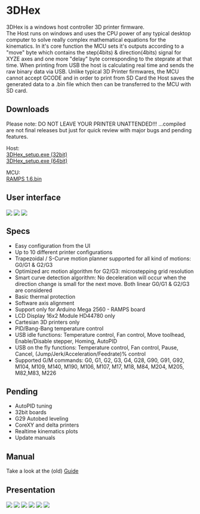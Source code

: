 # 3DHex

3DHex is a windows host controller 3D printer firmware.  
The Host runs on windows and uses the CPU power of any typical desktop computer to solve really complex mathematical equations for the kinematics. In it's core function the MCU sets it's outputs according to a "move" byte which contains the step(4bits) & direction(4bits) signal for XYZE axes and one more "delay" byte corresponding to the steprate at that time. When printing from USB the host is calculating real time and sends the raw binary data via USB. Unlike typical 3D Printer firmwares, the MCU cannot accept GCODE and in order to print from SD Card the Host saves the generated data to a .bin file which then can be transferred to the MCU with SD card.

## Downloads
								
Please note: DO NOT LEAVE YOUR PRINTER UNATTENDED!!! ...compiled are not final releases but just for quick review with major bugs and pending features.

Host:  
[3DHex_setup.exe (32bit)](https://www.youtube.com/channel/UCmxyTgfH-faXP00cXr8jxtA?view_as=subscriber)  
[3DHex_setup.exe (64bit)](https://www.youtube.com/channel/UCmxyTgfH-faXP00cXr8jxtA?view_as=subscriber)

MCU:  
[RAMPS 1.6.bin](https://www.youtube.com/channel/UCmxyTgfH-faXP00cXr8jxtA?view_as=subscriber)  

## User interface
<img align="center" src="https://github.com/3DHexfw/3DHex/blob/develop/Docs/Icons/GUI_Main.PNG" />
<img align="center" src="https://github.com/3DHexfw/3DHex/blob/develop/Docs/Icons/GUI_Heaters.PNG" />
<img align="center" src="https://github.com/3DHexfw/3DHex/blob/develop/Docs/Icons/GUI_Adv.PNG" />

## Specs

* Easy configuration from the UI  
* Up to 10 different printer configurations  
* Trapezoidal / S-Curve motion planner supported for all kind of motions: G0/G1 & G2/G3  
* Optimized arc motion algorithm for G2/G3: microstepping grid resolution  
* Smart curve detection algorithm: No deceleration will occur when the direction change is small for the next move. Both linear G0/G1 & G2/G3 are considered  
* Basic thermal protection  
* Software axis alignment   
* Support only for Arduino Mega 2560 - RAMPS board  
* LCD Display 16x2 Module HD44780 only  
* Cartesian 3D printers only  
* PID/Bang-Bang temperature control  
* USB idle functions: Temperature control, Fan control, Move toolhead, Enable/Disable stepper, Homing, AutoPID  
* USB on the fly functions: Temperature control, Fan control, Pause, Cancel, (Jump/Jerk/Acceleration/Feedrate)% control  
* Supported G/M commands: G0, G1, G2, G3, G4, G28, G90, G91, G92, M104, M109, M140, M190, M106, M107, M17, M18, M84, M204, M205, M82,M83, M226

## Pending

* AutoPID tuning  
* 32bit boards  
* G29 Autobed leveling  
* CoreXY and delta printers  
* Realtime kinematics plots  
* Update manuals  


## Manual

Take a look at the (old) [Guide](https://github.com/3DHexfw/3DHex/blob/develop/Docs/Appdata/3DHex2/guide/Guide_1.0.2.pdf)

## Presentation 

<img align="center" src="https://github.com/3DHexfw/3DHex/blob/develop/Docs/Presentation/3D%20Printer.JPG" />

<img align="center" src="https://github.com/3DHexfw/3DHex/blob/develop/Docs/Presentation/Host.JPG" />

<img align="center" src="https://github.com/3DHexfw/3DHex/blob/develop/Docs/Presentation/MCU.JPG" />

<img align="center" src="https://github.com/3DHexfw/3DHex/blob/develop/Docs/Presentation/S-Curve.JPG" />

<img align="center" src="https://github.com/3DHexfw/3DHex/blob/develop/Docs/Presentation/Jerk.JPG" />

<img align="center" src="https://github.com/3DHexfw/3DHex/blob/develop/Docs/Presentation/Curve%20detection.JPG" />